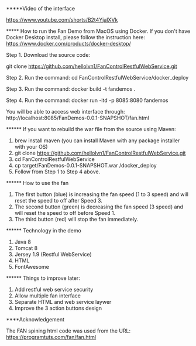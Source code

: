 *****Video of the interface

https://www.youtube.com/shorts/B2t4YjalXVk

***** How to run the Fan Demo from MacOS using Docker. If you don't have Docker Desktop install, please follow the instruction here: https://www.docker.com/products/docker-desktop/

Step 1. Download the source code:

git clone https://github.com/hellolvn1/FanControlRestfulWebService.git

Step 2. Run the command: cd FanControlRestfulWebService/docker_deploy

Step 3. Run the command: docker build -t fandemos .

Step 4. Run the command: docker run -itd -p 8085:8080 fandemos 

You will be able to access web interface through: http://localhost:8085/FanDemos-0.0.1-SNAPSHOT/fan.html


****** If you want to rebuild the war file from the source using Maven:

1. brew install maven (you can install Maven with any package installer with your OS)
2. git clone https://github.com/hellolvn1/FanControlRestfulWebService.git
3. cd FanControlRestfulWebService
4. cp target/FanDemos-0.0.1-SNAPSHOT.war /docker_deploy
5. Follow from Step 1 to Step 4 above.

****** How to use the fan

1. The first button (blue) is increasing the fan speed (1 to 3 speed) and will reset the speed to off after Speed 3.
2. The second button (green) is decreasing the fan speed (3 speed) and will reset the speed to off before Speed 1.
3. The third button (red) will stop the fan immediately.

****** Technology in the demo

1. Java 8
2. Tomcat 8
3. Jersey 1.9 (Restful WebService)
4. HTML
5. FontAwesome

****** Things to improve later:

1. Add restful web service security
2. Allow multiple fan interface
3. Separate HTML and web service laywer
4. Improve the 3 action buttons design

****Acknowledgement

The FAN spining html code was used from the URL: https://programtuts.com/fan/fan.html
